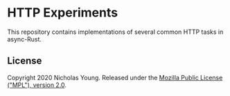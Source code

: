 # HTTP Experiments

This repository contains implementations of several common HTTP tasks in async-Rust.

## License

Copyright 2020 Nicholas Young. Released under the [Mozilla Public License ("MPL"), version 2.0](LICENSE).

